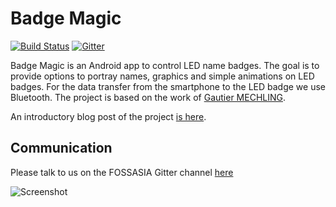 # Badge Magic
[![Build Status](https://travis-ci.org/fossasia/badge-magic-android.svg?branch=development)](https://travis-ci.org/fossasia/badge-magic-android)
[![Gitter](https://img.shields.io/badge/chat-on%20gitter-ff006f.svg?style=flat-square)](https://gitter.im/fossasia/fossasia)

Badge Magic is an Android app to control LED name badges. The goal is to provide options to portray names, graphics and simple animations on LED badges. For the data transfer from the smartphone to the LED badge we use Bluetooth. The project is based on the work of [Gautier MECHLING](https://github.com/Nilhcem).

An introductory blog post of the project [is here](http://nilhcem.com/iot/reverse-engineering-bluetooth-led-name-badge).

## Communication

Please talk to us on the FOSSASIA Gitter channel [here](https://gitter.im/fossasia/fossasia)

![Screenshot](./docs/images/badge-magic-screenshot.jpg)
